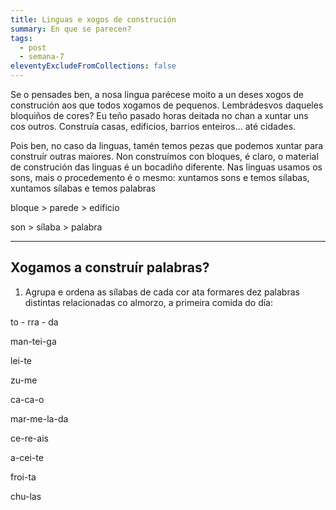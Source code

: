 ```yaml
---
title: Linguas e xogos de construción
summary: En que se parecen?
tags:
  - post
  - semana-7
eleventyExcludeFromCollections: false
---
```

Se o pensades ben, a nosa lingua parécese moito a un deses xogos de construción aos que todos xogamos de pequenos. Lembrádesvos daqueles bloquiños de cores? Eu teño pasado horas deitada no chan a xuntar uns cos outros. Construía casas, edificios, barrios enteiros... até cidades.

Pois ben, no caso da linguas, tamén temos pezas que podemos xuntar para construír outras maiores. Non construímos con bloques, é claro, o material de construción das linguas é un bocadiño diferente. Nas linguas usamos os sons, mais o procedemento é o mesmo: xuntamos sons e temos sílabas, xuntamos sílabas e temos palabras

bloque > parede > edificio

son > sílaba > palabra

- - -

## Xogamos a construír palabras?

1. Agrupa e ordena as sílabas de cada cor ata formares dez palabras distintas relacionadas co almorzo, a primeira comida do día:

<e-answer>to</e-answer> - <e-answer>rra</e-answer> - <e-answer>da</e-answer>

<e-answer>man</e-answer>-<e-answer>tei</e-answer>-<e-answer>ga</e-answer>

<e-answer>lei</e-answer>-<e-answer>te</e-answer>

<e-answer>zu</e-answer>-<e-answer>me</e-answer>

<e-answer>ca</e-answer>-<e-answer>ca</e-answer>-<e-answer>o</e-answer>

<e-answer>mar</e-answer>-<e-answer>me</e-answer>-<e-answer>la</e-answer>-<e-answer>da</e-answer>

<e-answer>ce</e-answer>-<e-answer>re</e-answer>-<e-answer>ais</e-answer>

<e-answer>a</e-answer>-<e-answer>cei</e-answer>-<e-answer>te</e-answer>

<e-answer>froi</e-answer>-<e-answer>ta</e-answer>

<e-answer>chu</e-answer>-<e-answer>las</e-answer>